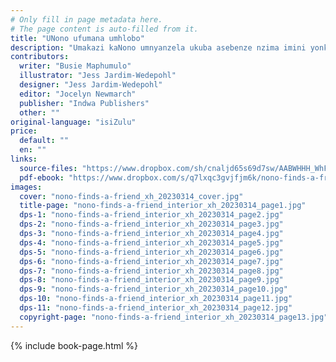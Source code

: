 ```yaml
---
# Only fill in page metadata here.
# The page content is auto-filled from it.
title: "UNono ufumana umhlobo"
description: "Umakazi kaNono umnyanzela ukuba asebenze nzima imini yonke. Ngenye imini uNono udibana intombazanana encinci ethembisa ukumncedisa."
contributors:
  writer: "Busie Maphumulo"
  illustrator: "Jess Jardim-Wedepohl"
  designer: "Jess Jardim-Wedepohl"
  editor: "Jocelyn Newmarch"
  publisher: "Indwa Publishers"
  other: ""
original-language: "isiZulu"
price:
  default: ""
  en: ""
links:
  source-files: "https://www.dropbox.com/sh/cnaljd65s69d7sw/AABWHHH_WhFrR4D5g3T_GgApa?dl=0"
  pdf-ebook: "https://www.dropbox.com/s/q7lxqc3gvjfjm6k/nono-finds-a-friend_xh_20230314.pdf?dl=0"
images:
  cover: "nono-finds-a-friend_xh_20230314_cover.jpg"
  title-page: "nono-finds-a-friend_interior_xh_20230314_page1.jpg"
  dps-1: "nono-finds-a-friend_interior_xh_20230314_page2.jpg"
  dps-2: "nono-finds-a-friend_interior_xh_20230314_page3.jpg"
  dps-3: "nono-finds-a-friend_interior_xh_20230314_page4.jpg"
  dps-4: "nono-finds-a-friend_interior_xh_20230314_page5.jpg"
  dps-5: "nono-finds-a-friend_interior_xh_20230314_page6.jpg"
  dps-6: "nono-finds-a-friend_interior_xh_20230314_page7.jpg"
  dps-7: "nono-finds-a-friend_interior_xh_20230314_page8.jpg"
  dps-8: "nono-finds-a-friend_interior_xh_20230314_page9.jpg"
  dps-9: "nono-finds-a-friend_interior_xh_20230314_page10.jpg"
  dps-10: "nono-finds-a-friend_interior_xh_20230314_page11.jpg"
  dps-11: "nono-finds-a-friend_interior_xh_20230314_page12.jpg"
  copyright-page: "nono-finds-a-friend_interior_xh_20230314_page13.jpg"
---
```


{% include book-page.html %}



